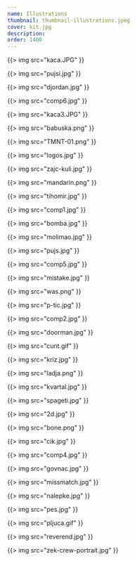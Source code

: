 ```yaml
---
name: Illustrations
thumbnail: thumbnail-illustrations.jpeg
cover: kit.jpg
description: 
order: 1400
---
```


{{> img src="kaca.JPG" }}

{{> img src="pujsi.jpg" }}

{{> img src="djordan.jpg" }}

{{> img src="comp6.jpg" }}

{{> img src="kaca3.JPG" }}

{{> img src="babuska.png" }}

{{> img src="TMNT-01.png" }}

{{> img src="logos.jpg" }}

{{> img src="zajc-kuli.jpg" }}

{{> img src="mandarin.png" }}

{{> img src="tihomir.jpg" }}

{{> img src="comp1.jpg" }}

{{> img src="bomba.jpg" }}

{{> img src="molimao.jpg" }}

{{> img src="pujs.jpg" }}

{{> img src="comp5.jpg" }}

{{> img src="mistake.jpg" }}

{{> img src="was.png" }}

{{> img src="p-tic.jpg" }}

{{> img src="comp2.jpg" }}

{{> img src="doorman.jpg" }}

{{> img src="cunt.gif" }}

{{> img src="kriz.jpg" }}

{{> img src="ladja.png" }}

{{> img src="kvartal.jpg" }}

{{> img src="spageti.jpg" }}

{{> img src="2d.jpg" }}

{{> img src="bone.png" }}

{{>  img src="cik.jpg" }}

{{> img src="comp4.jpg" }}

{{> img src="govnac.jpg" }}

{{> img src="missmatch.jpg" }}

{{> img src="nalepke.jpg" }}

{{> img src="pes.jpg" }}

{{> img src="pljuca.gif" }}

{{> img src="reverend.jpg" }}

{{> img src="zek-crew-portrait.jpg" }}
